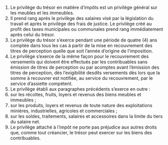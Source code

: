 1) Le privilège du trésor en matière d’impôts est un privilège général sur les meubles et les immeubles.
2) Il prend rang après le privilège des salaires visé par la législation du travail et après
le privilège des frais de justice.
Le  privilège  créé  au  profit  des  taxes  municipales  ou  communales  prend  rang immédiatement après celui du trésor.
3) Le privilège du trésor s’exerce pendant une période de quatre (4) ans comptée
dans tous les cas à partir de la mise en recouvrement des titres de perception quelle que soit l’année d’origine de l’imposition.
4) Le privilège s’exerce de la même façon pour le recouvrement des versements qui
doivent être effectués par les contribuables sans émission de titres de perception ou par acomptes avant l’émission des titres de perception, dès l’exigibilité desdits versements dès lors que la somme à recouvrer est notifiée, au service du recouvrement, par le service d’assiette compétent.
5) Le privilège établi aux paragraphes précédents s’exerce en outre :
1) sur les récoltes, fruits, loyers et revenus des biens meubles et immeubles ;
1) sur les produits, loyers et revenus de toute nature des exploitations minières,
industrielles, agricoles et commerciales ;
3) sur les soldes, traitements, salaires et accessoires dans la limite du tiers du
salaire net.
6) Le privilège attaché à l’impôt ne porte pas préjudice aux autres droits que, comme
tout créancier, le trésor peut exercer sur les biens des contribuables.